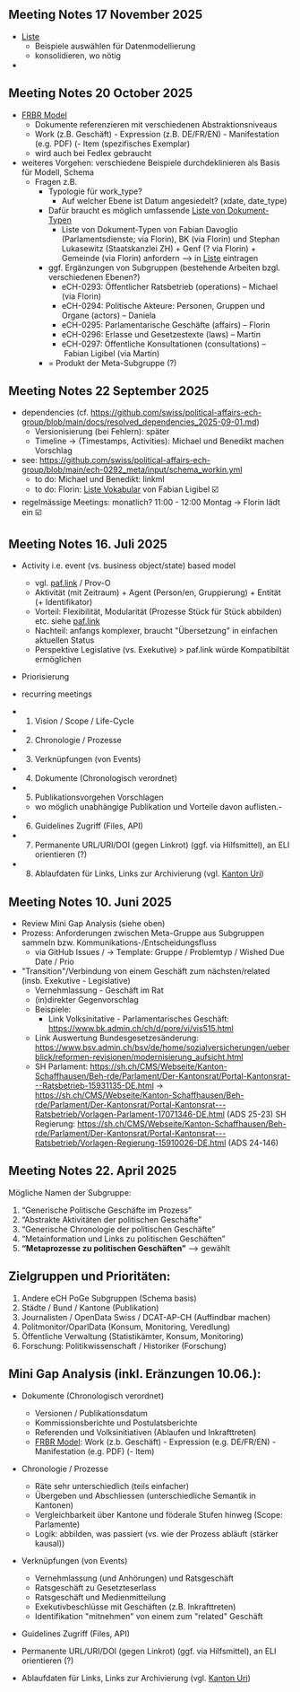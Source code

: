## Meeting Notes 17 November 2025

- [Liste](https://docs.google.com/spreadsheets/d/1taUeu5BWyzboI01Hmde-G_TbGklVjgDgaKvjBqixMjs/edit?gid=1490648211#gid=1490648211)
  - Beispiele auswählen für Datenmodellierung
  - konsolidieren, wo nötig
- 

## Meeting Notes 20 October 2025

- [FRBR Model](https://www.loc.gov/catdir/cpso/frbreng.pdf)
  - Dokumente referenzieren mit verschiedenen Abstraktionsniveaus
  - Work (z.B. Geschäft) - Expression (z.B. DE/FR/EN) - Manifestation (e.g. PDF) (- Item (spezifisches Exemplar)
  - wird auch bei Fedlex gebraucht
- weiteres Vorgehen: verschiedene Beispiele durchdeklinieren als Basis für Modell, Schema
  - Fragen z.B.
    - Typologie für work_type?
      - Auf welcher Ebene ist Datum angesiedelt? (xdate, date_type)
    - Dafür braucht es möglich umfassende [Liste von Dokument-Typen](https://docs.google.com/spreadsheets/d/1taUeu5BWyzboI01Hmde-G_TbGklVjgDgaKvjBqixMjs/edit?gid=1490648211#gid=1490648211)
        - Liste von Dokument-Typen von Fabian Davoglio (Parlamentsdienste; via Florin), BK (via Florin) und Stephan Lukasewitz (Staatskanzlei ZH) + Genf (? via Florin) + Gemeinde (via Florin) anfordern --> in [Liste](https://docs.google.com/spreadsheets/d/1taUeu5BWyzboI01Hmde-G_TbGklVjgDgaKvjBqixMjs/edit?gid=1490648211#gid=1490648211) eintragen
    - ggf. Ergänzungen von Subgruppen (bestehende Arbeiten bzgl. verschiedenen Ebenen?)
      - eCH-0293: Öffentlicher Ratsbetrieb (operations) – Michael (via Florin)
      - eCH-0294: Politische Akteure: Personen, Gruppen und Organe (actors) – Daniela
      - eCH-0295: Parlamentarische Geschäfte (affairs) – Florin
      - eCH-0296: Erlasse und Gesetzestexte (laws) – Martin
      - eCH-0297: Öffentliche Konsultationen (consultations) – Fabian Ligibel (via Martin)
    - = Produkt der Meta-Subgruppe (?)

## Meeting Notes 22 September 2025

- dependencies (cf. https://github.com/swiss/political-affairs-ech-group/blob/main/docs/resolved_dependencies_2025-09-01.md)
     - Versionisierung (bei Fehlern): später
     - Timeline -> (Timestamps, Activities): Michael und Benedikt machen Vorschlag
- see: https://github.com/swiss/political-affairs-ech-group/blob/main/ech-0292_meta/input/schema_workin.yml
     - to do: Michael und Benedikt: linkml
     - to do: Florin: [Liste Vokabular](https://docs.google.com/spreadsheets/d/1taUeu5BWyzboI01Hmde-G_TbGklVjgDgaKvjBqixMjs/edit?gid=0#gid=0) von Fabian Ligibel ☑️
- regelmässige Meetings: monatlich? 11:00 - 12:00 Montag -> Florin lädt ein ☑️

## Meeting Notes 16. Juli 2025
 
 -  Activity i.e. event (vs. business object/state) based model
     - vgl. [paf.link](https://paf.link) / Prov-O
     - Aktivität (mit Zeitraum) + Agent (Person/en, Gruppierung) + Entität (+ Identifikator)
     - Vorteil: Flexibilität, Modularität (Prozesse Stück für Stück abbilden) etc. siehe [paf.link](https://paf.link/#event-based-approach)
     - Nachteil: anfangs komplexer, braucht "Übersetzung" in einfachen aktuellen Status
     - Perspektive Legislative (vs. Exekutive) > paf.link würde Kompatibiltät ermöglichen 
- Priorisierung
- recurring meetings 


- 1. Vision / Scope / Life-Cycle
- 2. Chronologie / Prozesse
- 3. Verknüpfungen (von Events)
- 4. Dokumente (Chronologisch verordnet)
- 5. Publikationsvorgehen Vorschlagen
  - wo möglich unabhängige Publikation und Vorteile davon auflisten.- 
- 6. Guidelines Zugriff (Files, API)
- 7. Permanente URL/URI/DOI (gegen Linkrot) (ggf. via Hilfsmittel), an ELI orientieren (?)
- 8. Ablaufdaten für Links, Links zur Archivierung (vgl. [Kanton Uri](https://staur-digitalplattform.ch/tonaufnahmen/))


 ## Meeting Notes 10. Juni 2025

 - Review Mini Gap Analysis (siehe oben)
 - Prozess: Anforderungen zwischen Meta-Gruppe aus Subgruppen sammeln bzw. Kommunikations-/Entscheidungsfluss
   - via GitHub Issues / -> Template: Gruppe / Problemtyp / Wished Due Date / Prio
 - "Transition"/Verbindung von einem Geschäft zum nächsten/related (insb. Exekutive - Legislative)
   - Vernehmlassung - Geschäft im Rat
   - (in)direkter Gegenvorschlag
   - Beispiele:
     - Link Volksinitative - Parlamentarisches Geschäft: https://www.bk.admin.ch/ch/d/pore/vi/vis515.html
   - Link Auswertung Bundesgesetzesänderung: https://www.bsv.admin.ch/bsv/de/home/sozialversicherungen/ueberblick/reformen-revisionen/modernisierung_aufsicht.html
   - SH Parlament: https://sh.ch/CMS/Webseite/Kanton-Schaffhausen/Beh-rde/Parlament/Der-Kantonsrat/Portal-Kantonsrat---Ratsbetrieb-15931135-DE.html -> 
https://sh.ch/CMS/Webseite/Kanton-Schaffhausen/Beh-rde/Parlament/Der-Kantonsrat/Portal-Kantonsrat---Ratsbetrieb/Vorlagen-Parlament-17071346-DE.html (ADS 25-23)
SH Regierung:
https://sh.ch/CMS/Webseite/Kanton-Schaffhausen/Beh-rde/Parlament/Der-Kantonsrat/Portal-Kantonsrat---Ratsbetrieb/Vorlagen-Regierung-15910026-DE.html (ADS 24-146)

## Meeting Notes 22. April 2025

Mögliche Namen der Subgruppe:

1. “Generische Politische Geschäfte im Prozess”
2. “Abstrakte Aktivitäten der politischen Geschäfte”
3. “Generische Chronologie der politischen Geschäfte”
4. “Metainformation und Links zu politischen Geschäften”
5. **“Metaprozesse zu politischen Geschäften”** --> gewählt




## Zielgruppen und Prioritäten:

1. Andere eCH PoGe Subgruppen (Schema basis)
2. Städte / Bund / Kantone (Publikation)
3. Journalisten / OpenData Swiss / DCAT-AP-CH (Auffindbar machen)
4. Politmonitor/OparlData (Konsum, Monitoring, Veredlung)
5. Öffentliche Verwaltung (Statistikämter, Konsum, Monitoring)
6. Forschung: Politikwissenschaft / Historiker (Forschung)

## Mini Gap Analysis (inkl. Eränzungen 10.06.):

- Dokumente (Chronologisch verordnet)
  - Versionen / Publikationsdatum
  - Kommissionsberichte und Postulatsberichte
  - Referenden und Volksinitiativen (Ablaufen und Inkrafttreten)
  - [FRBR Model]([url](https://www.loc.gov/catdir/cpso/frbreng.pdf)): Work (z.b. Geschäft) - Expression (e.g. DE/FR/EN) - Manifestation (e.g. PDF) (- Item)

- Chronologie / Prozesse
  - Räte sehr unterschiedlich (teils einfacher)
  - Übergeben und Abschliessen (unterschiedliche Semantik in Kantonen)
  - Vergleichbarkeit über Kantone und föderale Stufen hinweg (Scope: Parlamente)
  - Logik: abbilden, was passiert (vs. wie der Prozess abläuft (stärker kausal))

- Verknüpfungen (von Events)
  - Vernehmlassung (und Anhörungen) und Ratsgeschäft
  - Ratsgeschäft zu Gesetzteserlass
  - Ratsgeschäft und Medienmitteilung
  - Exekutivbeschlüsse mit Geschäften (z.B. Inkrafttreten)
  - Identifikation "mitnehmen" von einem zum "related" Geschäft

- Guidelines Zugriff (Files, API)
- Permanente URL/URI/DOI (gegen Linkrot) (ggf. via Hilfsmittel), an ELI orientieren (?)
- Ablaufdaten für Links, Links zur Archivierung (vgl. [Kanton Uri](https://staur-digitalplattform.ch/tonaufnahmen/))


